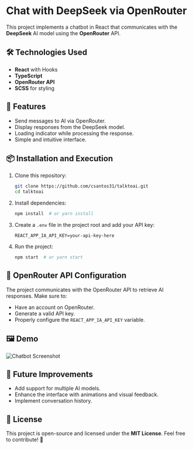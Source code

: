 # Chat with DeepSeek via OpenRouter

This project implements a chatbot in React that communicates with the **DeepSeek** AI model using the **OpenRouter** API.

## 🛠 Technologies Used

- **React** with Hooks
- **TypeScript**
- **OpenRouter API**
- **SCSS** for styling

## 🚀 Features

- Send messages to AI via OpenRouter.
- Display responses from the DeepSeek model.
- Loading indicator while processing the response.
- Simple and intuitive interface.

## 📦 Installation and Execution

1. Clone this repository:
   ```bash
   git clone https://github.com/csantos31/talktoai.git
   cd talktoai
   ```
2. Install dependencies:
   ```bash
   npm install  # or yarn install
   ```
3. Create a `.env` file in the project root and add your API key:
   ```env
   REACT_APP_IA_API_KEY=your-api-key-here
   ```
4. Run the project:
   ```bash
   npm start  # or yarn start
   ```

## 🔗 OpenRouter API Configuration

The project communicates with the OpenRouter API to retrieve AI responses. Make sure to:
- Have an account on OpenRouter.
- Generate a valid API key.
- Properly configure the `REACT_APP_IA_API_KEY` variable.

## 🖼️ Demo

![Chatbot Screenshot](./images/bot.jpg)

## 📝 Future Improvements

- Add support for multiple AI models.
- Enhance the interface with animations and visual feedback.
- Implement conversation history.

## 📜 License

This project is open-source and licensed under the **MIT License**. Feel free to contribute! 🚀

